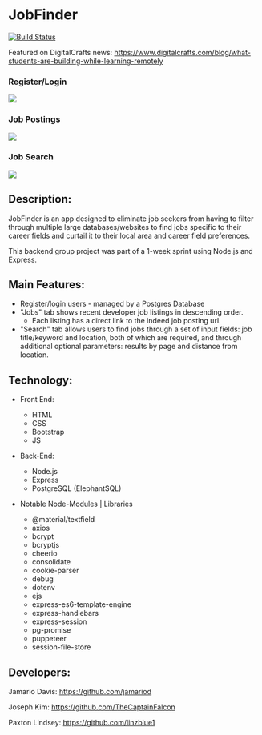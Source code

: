 # JobFinder
[![Build Status](https://travis-ci.org/joemccann/dillinger.svg?branch=master)](https://travis-ci.org/joemccann/dillinger)

Featured on DigitalCrafts news: https://www.digitalcrafts.com/blog/what-students-are-building-while-learning-remotely

### Register/Login
![](jobfinder-login.gif)

### Job Postings
![](jobfinder-jobs.gif)

### Job Search
![](jobfinder-search.gif)

## Description:
JobFinder is an app designed to eliminate job seekers from having to filter through multiple large databases/websites to find jobs specific to their career fields and curtail it to their local area and career field preferences.

This backend group project was part of a 1-week sprint using Node.js and Express.

## Main Features:
- Register/login users - managed by a Postgres Database
- "Jobs" tab shows recent developer job listings in descending order.
  - Each listing has a direct link to the indeed job posting url.
- "Search" tab allows users to find jobs through a set of input fields: job title/keyword and location, both of which are required, and through additional optional parameters: results by page and distance from location.

## Technology: 
- Front End:
  - HTML 
  - CSS
  - Bootstrap
  - JS

- Back-End:
  - Node.js 
  - Express
  - PostgreSQL (ElephantSQL)

- Notable Node-Modules | Libraries
  - @material/textfield
  - axios
  - bcrypt
  - bcryptjs
  - cheerio
  - consolidate
  - cookie-parser
  - debug
  - dotenv
  - ejs
  - express-es6-template-engine
  - express-handlebars
  - express-session
  - pg-promise
  - puppeteer
  - session-file-store

## Developers:
Jamario Davis:
https://github.com/jamariod

Joseph Kim:
https://github.com/TheCaptainFalcon

Paxton Lindsey:
https://github.com/linzblue1
